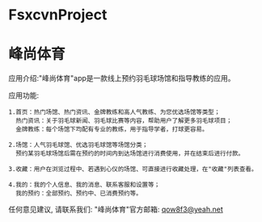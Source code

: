 # FsxcvnProject
# 峰尚体育

  应用介绍:"峰尚体育"app是一款线上预约羽毛球场馆和指导教练的应用。

  应用功能:

    1.首页：热门场馆、热门资讯、金牌教练和高人气教练、为您优选场馆等类型；
      热门资讯：关于羽毛球新闻、羽毛球比赛等内容，帮助用户了解更多羽毛球项目；
      金牌教练：每个场馆下均配有专业的教练，用于指导学者，打球更容易。
  
    2.场馆：人气羽毛球馆、优选羽毛球馆等场馆分类；
      预约某羽毛球场馆后需在预约的时间内到达场馆进行消费使用，并在结束后进行付款。
      
    3.收藏：用户在浏览过程中、若遇到心仪的场馆、可直接进行收藏处理，在"收藏"列表查看。
    
    4.我的：我的个人信息、我的消息、联系客服和设置等；
      我的预约：全部预约、预约中、已消费预约等。
       
  任何意见建议, 请联系我们: 
  "峰尚体育"官方邮箱: qow8f3@yeah.net
